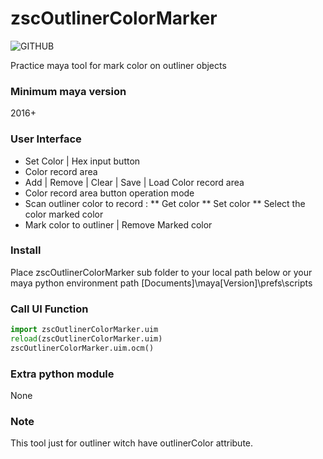 # zscOutlinerColorMarker
![GITHUB](https://1.bp.blogspot.com/-0jIaxfg6eYA/X3cg-gEj0MI/AAAAAAAADfY/Zeg7VfrUdSg_mbE_Mh8TYu29ix0LKK5DQCLcBGAsYHQ/s320/_screenshot.png)

Practice maya tool for mark color on outliner objects

### **Minimum maya version**
2016+

### **User Interface**
* Set Color | Hex input button
* Color record area
* Add | Remove | Clear | Save | Load Color record area
* Color record area button operation mode
* Scan outliner color to record :
** Get color
** Set color
** Select the color marked color
* Mark color to outliner | Remove Marked color

### **Install**
Place zscOutlinerColorMarker sub folder to your local path below or your maya python environment path
[Documents]\maya\[Version]\prefs\scripts

### **Call UI Function**
```py
import zscOutlinerColorMarker.uim
reload(zscOutlinerColorMarker.uim)
zscOutlinerColorMarker.uim.ocm() 
```

### **Extra python module**
None

### **Note**
This tool just for outliner witch have outlinerColor attribute.

